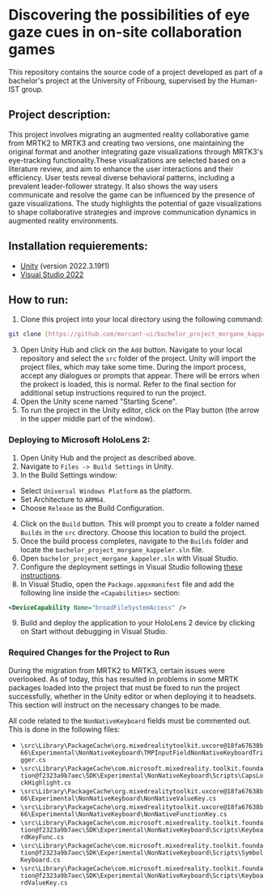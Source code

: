 # Discovering the possibilities of eye gaze cues in on-site collaboration games 

This repository contains the source code of a project developed as part of a bachelor's project at the University of Fribourg, supervised by the Human-IST group.

## Project description: 

This project involves migrating an augmented reality collaborative game from MRTK2 to MRTK3 and creating two versions, one maintaining the original format and another integrating gaze visualizations through MRTK3's eye-tracking functionality.These visualizations are selected based on a literature review, and aim to enhance the user interactions and their efficiency. User tests reveal diverse behavioral patterns, including a prevalent leader-follower strategy. It also shows the way users communicate and resolve the game can be influenced by the presence of gaze visualizations. The study highlights the potential of gaze visualizations to shape collaborative strategies and improve communication dynamics in augmented reality environments.

## Installation requierements: 

- [Unity](https://unity.com/download) (version 2022.3.19f1)
- [Visual Studio 2022](https://visualstudio.microsoft.com/vs/)
  
## How to run: 

1. Clone this project into your local directory using the following command:
```bash
git clone [https://github.com/morcant-ui/bachelor_project_morgane_kappeler.git]
```
3. Open Unity Hub and click on the `Add` button. Navigate to your local repository and select the `src` folder of the project. Unity will import the project files, which may take some time. During the import process, accept any dialogues or prompts that appear. There will be errors when the prokect is loaded, this is normal. Refer to the final section for additional setup instructions required to run the project.
4. Open the Unity scene named "Starting Scene".
5. To run the project in the Unity editor, click on the Play button (the arrow in the upper middle part of the window).

### Deploying to Microsoft HoloLens 2:

1. Open Unity Hub and the project as described above.
2. Navigate to `Files -> Build Settings` in Unity.
3. In the Build Settings window:
  - Select `Universal Windows Platform` as the platform.
  - Set Architecture to `ARM64`.
  - Choose `Release` as the Build Configuration.
4. Click on the `Build` button. This will prompt you to create a folder named `Builds` in the `src` directory. Choose this location to build the project.
5. Once the build process completes, navigate to the `Builds` folder and locate the `bachelor_project_morgane_kappeler.sln` file.
6. Open `bachelor_project_morgane_kappeler.sln` with Visual Studio.
7. Configure the deployment settings in Visual Studio following [these instructions](https://learn.microsoft.com/en-us/windows/mixed-reality/develop/advanced-concepts/using-visual-studio?tabs=hl2).
8. In Visual Studio, open the `Package.appxmanifest` file and add the following line inside the `<Capabilities>` section:
```xml
<DeviceCapability Name="broadFileSystemAccess" />
```
9. Build and deploy the application to your HoloLens 2 device by clicking on Start without debugging in Visual Studio.

### Required Changes for the Project to Run

During the migration from MRTK2 to MRTK3, certain issues were overlooked. As of today, this has resulted in problems in some MRTK packages loaded into the project that must be fixed to run the project successfully, whether in the Unity editor or when deploying it to headsets. This section will instruct on the necessary changes to be made.

All code related to the `NonNativeKeyboard` fields must be commented out. This is done in the following files:

- `\src\Library\PackageCache\org.mixedrealitytoolkit.uxcore@18fa67638b66\Experimental\NonNativeKeyboard\TMPInputFieldNonNativeKeyboardTrigger.cs`
- `\src\Library\PackageCache\com.microsoft.mixedreality.toolkit.foundation@f2323a9b7aec\SDK\Experimental\NonNativeKeyboard\Scripts\CapsLockHighlight.cs`
- `\src\Library\PackageCache\org.mixedrealitytoolkit.uxcore@18fa67638b66\Experimental\NonNativeKeyboard\NonNativeValueKey.cs`
- `\src\Library\PackageCache\org.mixedrealitytoolkit.uxcore@18fa67638b66\Experimental\NonNativeKeyboard\NonNativeFunctionKey.cs`
- `\src\Library\PackageCache\com.microsoft.mixedreality.toolkit.foundation@f2323a9b7aec\SDK\Experimental\NonNativeKeyboard\Scripts\KeyboardKeyFunc.cs`
- `\src\Library\PackageCache\com.microsoft.mixedreality.toolkit.foundation@f2323a9b7aec\SDK\Experimental\NonNativeKeyboard\Scripts\SymbolKeyboard.cs`
- `\src\Library\PackageCache\com.microsoft.mixedreality.toolkit.foundation@f2323a9b7aec\SDK\Experimental\NonNativeKeyboard\Scripts\KeyboardValueKey.cs`

